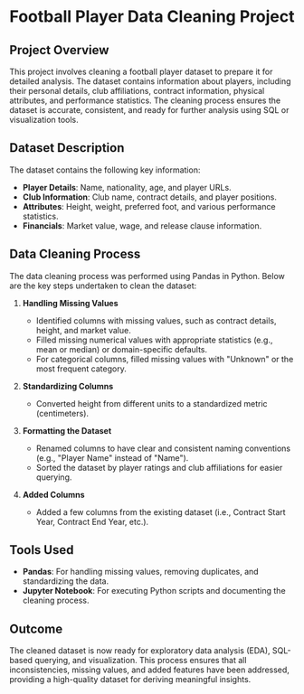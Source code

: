 
# Football Player Data Cleaning Project

## Project Overview

This project involves cleaning a football player dataset to prepare it for detailed analysis. The dataset contains information about players, including their personal details, club affiliations, contract information, physical attributes, and performance statistics. The cleaning process ensures the dataset is accurate, consistent, and ready for further analysis using SQL or visualization tools.

## Dataset Description

The dataset contains the following key information:

- **Player Details**: Name, nationality, age, and player URLs.
- **Club Information**: Club name, contract details, and player positions.
- **Attributes**: Height, weight, preferred foot, and various performance statistics.
- **Financials**: Market value, wage, and release clause information.

## Data Cleaning Process

The data cleaning process was performed using Pandas in Python. Below are the key steps undertaken to clean the dataset:

1. **Handling Missing Values**
   - Identified columns with missing values, such as contract details, height, and market value.
   - Filled missing numerical values with appropriate statistics (e.g., mean or median) or domain-specific defaults.
   - For categorical columns, filled missing values with "Unknown" or the most frequent category.

2. **Standardizing Columns**
   - Converted height from different units to a standardized metric (centimeters).

3. **Formatting the Dataset**
   - Renamed columns to have clear and consistent naming conventions (e.g., "Player Name" instead of "Name").
   - Sorted the dataset by player ratings and club affiliations for easier querying.

4. **Added Columns**
   - Added a few columns from the existing dataset (i.e., Contract Start Year, Contract End Year, etc.).

## Tools Used

- **Pandas**: For handling missing values, removing duplicates, and standardizing the data.
- **Jupyter Notebook**: For executing Python scripts and documenting the cleaning process.

## Outcome

The cleaned dataset is now ready for exploratory data analysis (EDA), SQL-based querying, and visualization. This process ensures that all inconsistencies, missing values, and added features have been addressed, providing a high-quality dataset for deriving meaningful insights.
